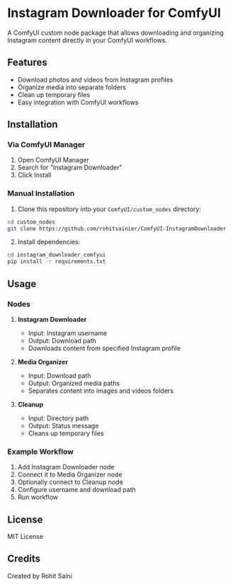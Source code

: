 # Instagram Downloader for ComfyUI

A ComfyUI custom node package that allows downloading and organizing Instagram content directly in your ComfyUI workflows.

## Features

- Download photos and videos from Instagram profiles
- Organize media into separate folders
- Clean up temporary files
- Easy integration with ComfyUI workflows

## Installation

### Via ComfyUI Manager

1. Open ComfyUI Manager
2. Search for "Instagram Downloader"
3. Click Install

### Manual Installation

1. Clone this repository into your `ComfyUI/custom_nodes` directory:

```bash
cd custom_nodes
git clone https://github.com/rohitsainier/ComfyUI-InstagramDownloader
```

2. Install dependencies:

```bash
cd instagram_downloader_comfyui
pip install -r requirements.txt
```

## Usage

### Nodes

1. **Instagram Downloader**

   - Input: Instagram username
   - Output: Download path
   - Downloads content from specified Instagram profile

2. **Media Organizer**

   - Input: Download path
   - Output: Organized media paths
   - Separates content into images and videos folders

3. **Cleanup**
   - Input: Directory path
   - Output: Status message
   - Cleans up temporary files

### Example Workflow

1. Add Instagram Downloader node
2. Connect it to Media Organizer node
3. Optionally connect to Cleanup node
4. Configure username and download path
5. Run workflow

## License

MIT License

## Credits

Created by Rohit Saini
